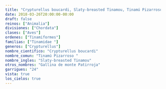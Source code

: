```yaml
---
title: "Crypturellus boucardi, Slaty-breasted Tinamou, Tinamú Pizarroso "
date: 2018-03-26T20:00:00-00:00
draft: false
reinos: ["Animalia"]
divisiones: ["Chordata"]
clases: ["Aves"]
ordenes: ["Tinamiformes"]
familias: ["Tinamidae "]
generos: ["Crypturellus"]
nombre_cientifico: "Crypturellus boucardi"
nombre_comun: "Tinamú Pizarroso "
nombre_ingles: "Slaty-breasted Tinamou"
otros_nombres: "Gallina de monte Patirroja"
garrigues: "24"
vista: true
los_cielos: true
---
```

